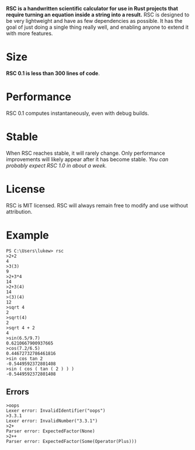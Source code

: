 **RSC is a handwritten scientific calculator for use in Rust projects that require turning an equation inside a string into a result.** RSC is designed to be very lightweight and have as few dependencies as possible. It has the goal of just doing a single thing really well, and enabling anyone to extend it with more features.

# Size
**RSC 0.1 is less than 300 lines of code**.

# Performance
RSC 0.1 computes instantaneously, even with debug builds.

# Stable
When RSC reaches stable, it will rarely change. Only performance improvements will likely appear after it has become stable.
*You can probably expect RSC 1.0 in about a week.*

# License
RSC is MIT licensed. RSC will always remain free to modify and use without attribution.

# Example
```
PS C:\Users\lukew> rsc
>2+2
4
>3(3)
9
>2+3*4
14
>2+3(4)
14
>(3)(4)
12
>sqrt 4
2
>sqrt(4)
2
>sqrt 4 + 2
4
>sin(6.5/9.7)
0.6210667900937665
>cos(7.2/6.5)
0.44672732786461816
>sin cos tan 2
-0.5449592372801408
>sin ( cos ( tan ( 2 ) ) )
-0.5449592372801408
```
## Errors
```
>oops
Lexer error: InvalidIdentifier("oops")
>3.3.1
Lexer error: InvalidNumber("3.3.1")
>2+
Parser error: ExpectedFactor(None)
>2++
Parser error: ExpectedFactor(Some(Operator(Plus)))
```
